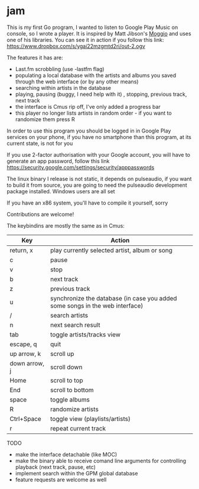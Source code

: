 # jam

This is my first Go program, I wanted to listen to Google Play Music on console,
so I wrote a player. It is inspired by Matt Jibson's [Moggio](https://github.com/mjibson/moggio/) and uses one of
his libraries. You can see it in action if you follow this link:
https://www.dropbox.com/s/ygai22mzgmtd2ri/out-2.ogv

The features it has are:

- Last.fm scrobbling (use -lastfm flag)
- populating a local database with the artists and albums you saved through the
  web interface (or by any other means)
- searching within artists in the database
- playing, pausing (buggy, I need help with it) , stopping, previous track, next
  track
- the interface is Cmus rip off, I've only added a progress bar
- this player no longer lists artists in random order - if you want to randomize
  them press R

In order to use this program you should be logged in in Google Play services on
your phone, if you have no smartphone than this program, at its current state,
is not for you

If you use 2-factor authorisation with your Google account, you will have to
generate an app password, follow this link 
https://security.google.com/settings/security/apppasswords

The linux binary I release is not static, it depends on pulseaudio, if you want
to build it from source, you are going to need the pulseaudio development package
installed.
Windows users are all set



If you have an x86 system, you'll have to compile it yourself, sorry

Contributions are welcome!

The keybindins are mostly the same as in Cmus:

| Key           | Action                                                                       |
|---------------|------------------------------------------------------------------------------|
| return, x     | play currently selected artist, album or song                                |
| c             | pause                                                                        |
| v             | stop                                                                         |
| b             | next track                                                                   |
| z             | previous track                                                               |
| u             | synchronize the database (in case you added some songs in the web interface) |
| /             | search artists                                                               |
| n             | next search result                                                           |
| tab           | toggle artists/tracks view                                                   |
| escape, q     | quit                                                                         |
| up arrow, k   | scroll up                                                                    |
| down arrow, j | scroll down                                                                  |
| Home          | scroll to top                                                                |
| End           | scroll to bottom                                                             |
| space         | toggle albums                                                                |
| R             | randomize artists                                                            |
| Ctrl+Space    | toggle view (playlists/artists)                                              |
| r             | repeat current track                                                         |

[1]: https://github.com/mjibson/moggio



TODO
- make the interface detachable (like MOC)
- make the binary able to receive comand line arguments for controlling playback
  (next track, pause, etc)
- implement search within the GPM global database
- feature requests are welcome as well

